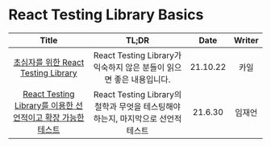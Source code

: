 # React Testing Library Basics

|                                                                  Title                                                                   |                                      TL;DR                                       |   Date   | Writer |
| :--------------------------------------------------------------------------------------------------------------------------------------: | :------------------------------------------------------------------------------: | :------: | :----: |
| <a href="https://tecoble.techcourse.co.kr/post/2021-10-22-react-testing-library/" target="_blank">초심자를 위한 React Testing Library<a> |       React Testing Library가 익숙하지 않은 분들이 읽으면 좋은 내용입니다.       | 21.10.22 |  카일  |
|  <a href="https://ui.toast.com/weekly-pick/ko_20210630" target="_blank">React Testing Library를 이용한 선언적이고 확장 가능한 테스트<a>  | React Testing Library의 철학과 무엇을 테스팅해야하는지, 마지막으로 선언적 테스트 | 21.6.30  | 임재언 |
